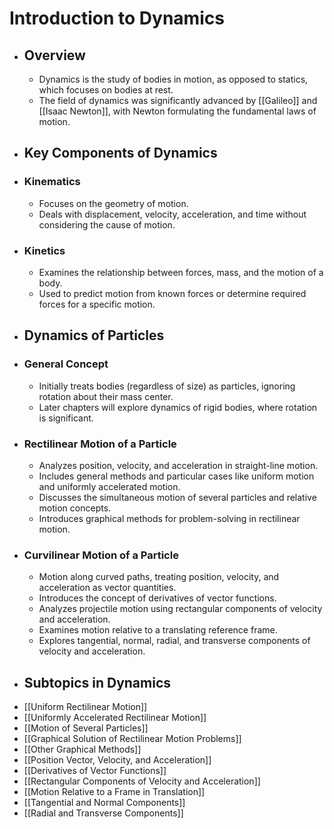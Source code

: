 # Introduction to Dynamics
- ## Overview
	- Dynamics is the study of bodies in motion, as opposed to statics, which focuses on bodies at rest.
	- The field of dynamics was significantly advanced by [[Galileo]] and [[Isaac Newton]], with Newton formulating the fundamental laws of motion.
- ## Key Components of Dynamics
- ### Kinematics
	- Focuses on the geometry of motion.
	- Deals with displacement, velocity, acceleration, and time without considering the cause of motion.
- ### Kinetics
	- Examines the relationship between forces, mass, and the motion of a body.
	- Used to predict motion from known forces or determine required forces for a specific motion.
- ## Dynamics of Particles
- ### General Concept
	- Initially treats bodies (regardless of size) as particles, ignoring rotation about their mass center.
	- Later chapters will explore dynamics of rigid bodies, where rotation is significant.
- ### Rectilinear Motion of a Particle
	- Analyzes position, velocity, and acceleration in straight-line motion.
	- Includes general methods and particular cases like uniform motion and uniformly accelerated motion.
	- Discusses the simultaneous motion of several particles and relative motion concepts.
	- Introduces graphical methods for problem-solving in rectilinear motion.
- ### Curvilinear Motion of a Particle
	- Motion along curved paths, treating position, velocity, and acceleration as vector quantities.
	- Introduces the concept of derivatives of vector functions.
	- Analyzes projectile motion using rectangular components of velocity and acceleration.
	- Examines motion relative to a translating reference frame.
	- Explores tangential, normal, radial, and transverse components of velocity and acceleration.
- ## Subtopics in Dynamics
- [[Uniform Rectilinear Motion]]
- [[Uniformly Accelerated Rectilinear Motion]]
- [[Motion of Several Particles]]
- [[Graphical Solution of Rectilinear Motion Problems]]
- [[Other Graphical Methods]]
- [[Position Vector, Velocity, and Acceleration]]
- [[Derivatives of Vector Functions]]
- [[Rectangular Components of Velocity and Acceleration]]
- [[Motion Relative to a Frame in Translation]]
- [[Tangential and Normal Components]]
- [[Radial and Transverse Components]]
